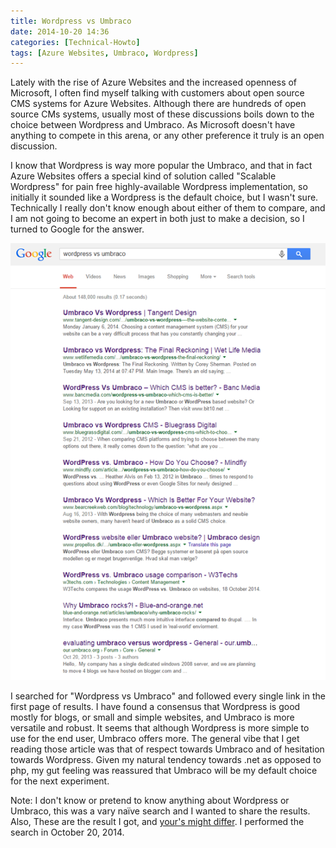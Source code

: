 ```yaml
---
title: Wordpress vs Umbraco
date: 2014-10-20 14:36
categories: [Technical-Howto]
tags: [Azure Websites, Umbraco, Wordpress]
---
```


Lately with the rise of Azure Websites and the increased openness of Microsoft, I often find myself talking with customers about open source CMS systems for Azure Websites.
Although there are hundreds of open source CMs systems, usually most of these discussions boils down to the choice between Wordpress and Umbraco. As Microsoft doesn't have anything to compete in this arena, or any other preference it truly is an open discussion.

I know that Wordpress is way more popular the Umbraco, and that in fact Azure Websites offers a special kind of solution called "Scalable Wordpress" for pain free highly-available Wordpress implementation, so initially it sounded like a Wordpress is the default choice, but I wasn't sure. 
Technically I really don't know enough about either of them to compare, and I am not going to become an expert in both just to make a decision, so I turned to Google for the answer.

![wp vs umbraco in google](/images/2014-10-20-wordpress-vs-umbraco_1.png)

I searched for "Wordpress vs Umbraco" and followed every single link in the first page of results. I have found a consensus that Wordpress is good mostly for blogs, or small and simple websites, and Umbraco is more versatile and robust. It seems that although Wordpress is more simple to use for the end user, Umbraco offers more. The general vibe that I get reading those article was that of respect towards Umbraco and of hesitation towards Wordpress. Given my natural tendency towards .net as opposed to php, my gut feeling was reassured that Umbraco will be my default choice for the next experiment.

Note: I don't know or pretend to know anything about Wordpress or Umbraco, this was a vary naïve search and I wanted to share the results. Also, These are the result I got, and [your's might differ](https://en.wikipedia.org/wiki/Filter_bubble). I performed the search in October 20, 2014.
